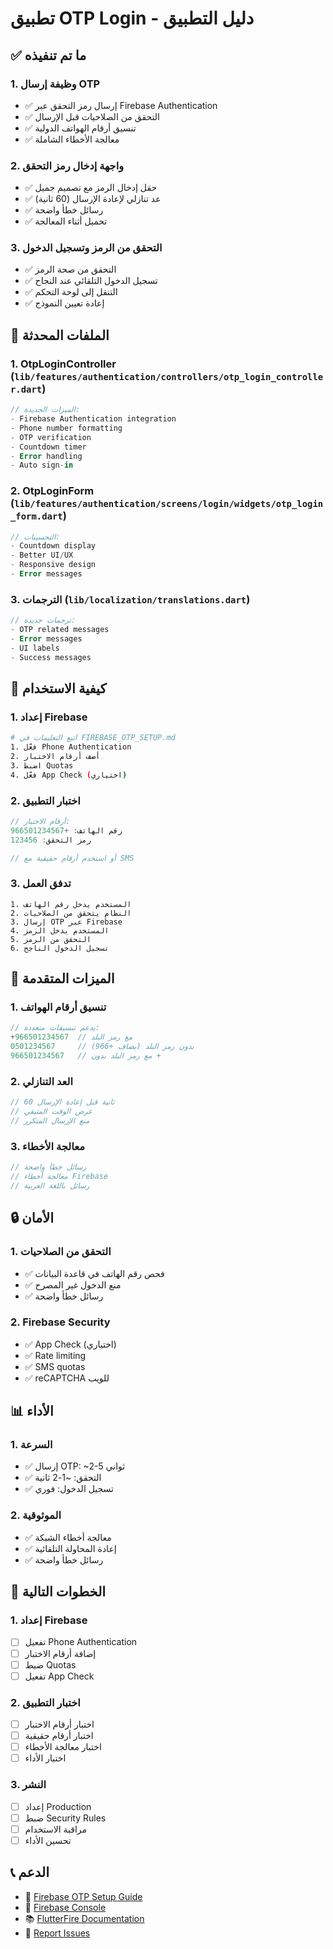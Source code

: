 # تطبيق OTP Login - دليل التطبيق

## ✅ ما تم تنفيذه

### 1. **وظيفة إرسال OTP**
- ✅ إرسال رمز التحقق عبر Firebase Authentication
- ✅ التحقق من الصلاحيات قبل الإرسال
- ✅ تنسيق أرقام الهواتف الدولية
- ✅ معالجة الأخطاء الشاملة

### 2. **واجهة إدخال رمز التحقق**
- ✅ حقل إدخال الرمز مع تصميم جميل
- ✅ عد تنازلي لإعادة الإرسال (60 ثانية)
- ✅ رسائل خطأ واضحة
- ✅ تحميل أثناء المعالجة

### 3. **التحقق من الرمز وتسجيل الدخول**
- ✅ التحقق من صحة الرمز
- ✅ تسجيل الدخول التلقائي عند النجاح
- ✅ التنقل إلى لوحة التحكم
- ✅ إعادة تعيين النموذج

## 🔧 الملفات المحدثة

### 1. **OtpLoginController** (`lib/features/authentication/controllers/otp_login_controller.dart`)
```dart
// الميزات الجديدة:
- Firebase Authentication integration
- Phone number formatting
- OTP verification
- Countdown timer
- Error handling
- Auto sign-in
```

### 2. **OtpLoginForm** (`lib/features/authentication/screens/login/widgets/otp_login_form.dart`)
```dart
// التحسينات:
- Countdown display
- Better UI/UX
- Responsive design
- Error messages
```

### 3. **الترجمات** (`lib/localization/translations.dart`)
```dart
// ترجمات جديدة:
- OTP related messages
- Error messages
- UI labels
- Success messages
```

## 🚀 كيفية الاستخدام

### 1. **إعداد Firebase**
```bash
# اتبع التعليمات في FIREBASE_OTP_SETUP.md
1. فعّل Phone Authentication
2. أضف أرقام الاختبار
3. اضبط Quotas
4. فعّل App Check (اختياري)
```

### 2. **اختبار التطبيق**
```dart
// أرقام الاختبار:
رقم الهاتف: +966501234567
رمز التحقق: 123456

// أو استخدم أرقام حقيقية مع SMS
```

### 3. **تدفق العمل**
```
1. المستخدم يدخل رقم الهاتف
2. النظام يتحقق من الصلاحيات
3. إرسال OTP عبر Firebase
4. المستخدم يدخل الرمز
5. التحقق من الرمز
6. تسجيل الدخول الناجح
```

## 📱 الميزات المتقدمة

### 1. **تنسيق أرقام الهواتف**
```dart
// يدعم تنسيقات متعددة:
+966501234567  // مع رمز البلد
0501234567     // بدون رمز البلد (يضاف +966)
966501234567   // مع رمز البلد بدون +
```

### 2. **العد التنازلي**
```dart
// 60 ثانية قبل إعادة الإرسال
// عرض الوقت المتبقي
// منع الإرسال المتكرر
```

### 3. **معالجة الأخطاء**
```dart
// رسائل خطأ واضحة
// معالجة أخطاء Firebase
// رسائل باللغة العربية
```

## 🔒 الأمان

### 1. **التحقق من الصلاحيات**
- ✅ فحص رقم الهاتف في قاعدة البيانات
- ✅ منع الدخول غير المصرح
- ✅ رسائل خطأ واضحة

### 2. **Firebase Security**
- ✅ App Check (اختياري)
- ✅ Rate limiting
- ✅ SMS quotas
- ✅ reCAPTCHA للويب

## 📊 الأداء

### 1. **السرعة**
- ✅ إرسال OTP: ~2-5 ثواني
- ✅ التحقق: ~1-2 ثانية
- ✅ تسجيل الدخول: فوري

### 2. **الموثوقية**
- ✅ معالجة أخطاء الشبكة
- ✅ إعادة المحاولة التلقائية
- ✅ رسائل خطأ واضحة

## 🎯 الخطوات التالية

### 1. **إعداد Firebase**
- [ ] تفعيل Phone Authentication
- [ ] إضافة أرقام الاختبار
- [ ] ضبط Quotas
- [ ] تفعيل App Check

### 2. **اختبار التطبيق**
- [ ] اختبار أرقام الاختبار
- [ ] اختبار أرقام حقيقية
- [ ] اختبار معالجة الأخطاء
- [ ] اختبار الأداء

### 3. **النشر**
- [ ] إعداد Production
- [ ] ضبط Security Rules
- [ ] مراقبة الاستخدام
- [ ] تحسين الأداء

## 📞 الدعم

- 📖 [Firebase OTP Setup Guide](FIREBASE_OTP_SETUP.md)
- 🔧 [Firebase Console](https://console.firebase.google.com/)
- 📚 [FlutterFire Documentation](https://firebase.flutter.dev/)
- 🐛 [Report Issues](https://github.com/your-repo/issues)
